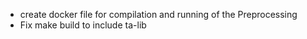 - create docker file for compilation and running of the Preprocessing
- Fix make build to include ta-lib